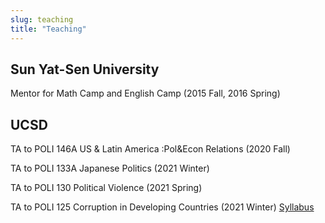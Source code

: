 ```yaml
---
slug: teaching
title: "Teaching"
---
```


## Sun Yat-Sen University

Mentor for Math Camp and English Camp (2015 Fall, 2016 Spring)

## UCSD

TA to POLI 146A US & Latin America :Pol&Econ Relations (2020 Fall)

TA to POLI 133A   Japanese Politics (2021 Winter)

TA to POLI 130 Political Violence (2021 Spring)

TA to POLI 125 Corruption in Developing Countries (2021 Winter) [Syllabus](https://www.dropbox.com/s/552kqr7bjxcq8j6/POLI%20125D%20Syllabus%20-%20Nichter%20-%20Winter%202021.pdf?dl=0) 

